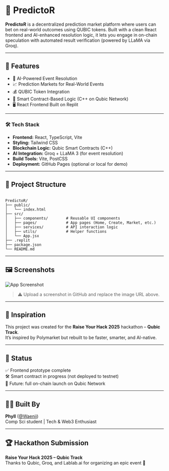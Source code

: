 # 🔮 PredictoR

**PredictoR** is a decentralized prediction market platform where users can bet on real-world outcomes using QUBIC tokens. Built with a clean React frontend and AI-enhanced resolution logic, it lets you engage in on-chain speculation with automated result verification (powered by LLaMA via Groq).

---

## 🚀 Features

- 🧠 AI-Powered Event Resolution
- 📈 Prediction Markets for Real-World Events
- 💰 QUBIC Token Integration
- 🔐 Smart Contract-Based Logic (C++ on Qubic Network)
- 🖥️ React Frontend Built on Replit

---

### 🛠️ Tech Stack

- **Frontend:** React, TypeScript, Vite  
- **Styling:** Tailwind CSS  
- **Blockchain Logic:** Qubic Smart Contracts (C++)  
- **AI Integration:** Groq + LLaMA 3 (for event resolution)  
- **Build Tools:** Vite, PostCSS  
- **Deployment:** GitHub Pages (optional or local for demo)

---

## 📁 Project Structure

```

PredictoR/
├── public/
│   └── index.html
├── src/
│   ├── components/        # Reusable UI components
│   ├── pages/             # App pages (Home, Create, Market, etc.)
│   ├── services/          # API interaction logic
│   ├── utils/             # Helper functions
│   └── App.jsx
├── .replit
├── package.json
└── README.md

```

---

## 🖼️ Screenshots

![App Screenshot](https://your-uploaded-screenshot-link.png)

> ⚠️ Upload a screenshot in GitHub and replace the image URL above.

---

## 🧠 Inspiration

This project was created for the **Raise Your Hack 2025** hackathon – **Qubic Track**.  
It’s inspired by Polymarket but rebuilt to be faster, smarter, and AI-native.

---

## 🏁 Status

✅ Frontend prototype complete  
🛠️ Smart contract in progress (not deployed to testnet)  
🚀 Future: full on-chain launch on Qubic Network

---

## 👩‍💻 Built By

**Phyll** ([@Waenii](https://github.com/Waenii))  
Comp Sci student | Tech & Web3 Enthusiast

---

## 🏆 Hackathon Submission

**Raise Your Hack 2025 – Qubic Track**  
Thanks to Qubic, Groq, and Lablab.ai for organizing an epic event 🙌
```
